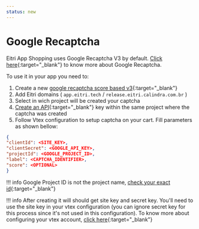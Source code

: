 ```yaml
---
status: new
---
```


# Google Recaptcha

Eitri App Shopping uses Google Recaptcha V3 by default. [Click here](https://www.google.com/recaptcha/about/){:target="_blank"} to know more about Google Recaptcha.

To use it in your app you need to:

1. Create a new [google recaptcha score based v3](https://www.google.com/recaptcha/admin/create){:target="_blank"}
2. Add Eitri domains ( `app.eitri.tech` / `release.eitri.calindra.com.br` )
3. Select in wich project will be created your captcha
4. [Create an API](https://console.cloud.google.com/apis/credentials){:target="_blank"} key within the same project where the captcha was created
5. Follow Vtex configuration to setup captcha on your cart. Fill parameters as shown bellow:


```json
{
"clientId": <SITE_KEY>,
"clientSecret": <GOOGLE_API_KEY>,
"projectId": <GOOGLE_PROJECT_ID>,
"label": <CAPTCHA_IDENTIFIER>,
"score": <OPTIONAL>
}
```

!!! info
    Google Project ID is not the project name, [check your exact id](https://support.google.com/googleapi/answer/7014113){:target="_blank"}

!!! info
    After creating it will should get site key and secret key. You'll need to use the site key in your vtex configuration (you can ignore secret key for this process since it's not used in this configuration). To know more about configuring your vtex account, [click here](https://developers.vtex.com/docs/guides/implementing-recaptcha-in-integrations){:target="_blank"}